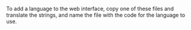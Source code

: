 To add a language to the web interface, copy one of these files and translate
the strings, and name the file with the code for the language to use.
